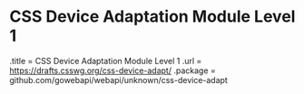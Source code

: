 # CSS Device Adaptation Module Level 1

.title = CSS Device Adaptation Module Level 1
.url = <https://drafts.csswg.org/css-device-adapt/>
.package = github.com/gowebapi/webapi/unknown/css-device-adapt
